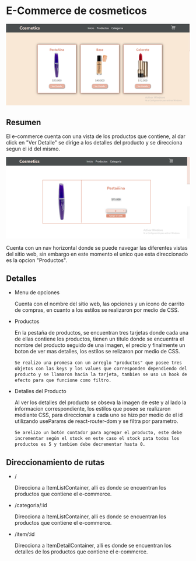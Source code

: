 <h1>E-Commerce de cosmeticos</h1>

<div>
    <img src='./src/assets/img/productos.png'></img>
</div>

<h2>Resumen</h2>

<p>
    El e-commerce cuenta con una vista de los productos que contiene, al dar click en "Ver Detalle" se dirige a los detalles del producto y se direcciona segun el id del mismo.
</p>

<div>
    <img src='./src/assets/img/detalle-producto.png'></img>
</div>

<p>
    Cuenta con un nav horizontal donde se puede navegar las diferentes vistas del sitio web, sin embargo en este momento el unico que esta direccionado es la opcion "Productos".
</p>

<h2>Detalles</h2>
<ul>
<li>Menu de opciones</li>
<p>
    Cuenta con el nombre del sitio web, las opciones y un icono de carrito de compras, en cuanto a los estilos se realizaron por medio de CSS.
</p>

<li>Productos</li>
<p>
    En la pestaña de productos, se encuentran tres tarjetas donde cada una de ellas contiene los productos, tienen un titulo donde se encuentra el nombre del producto seguido de una imagen, el precio y finalmente un boton de ver mas detalles, los estilos se relizaron por medio de CSS.

    Se realizo una promesa con un arreglo "productos" que posee tres objetos con las keys y los values que corresponden dependiendo del producto y se llamaron hacia la tarjeta, tambien se uso un hook de efecto para que funcione como filtro.
</p>

<li>Detalles del Producto</li>
<p>
    Al ver los detalles del producto se obseva la imagen de este y al lado la informacion correspondiente, los estilos que posee se realizaron mediante CSS, para direccionar a cada uno se hizo por medio de el id utilizando useParams de react-router-dom y se filtra por parametro.

    Se arelizo un botón contador para agregar el producto, este debe incrementar según el stock en este caso el stock pata todos los productos es 5 y tambien debe decrementar hasta 0.
</p>
</ul>

<h2>Direccionamiento de rutas</h2>

<ul>
<li>/</li>
<p>
    Direcciona a ItemListContainer, alli es donde se encuentran los productos que contiene el e-commerce.
</p>

<li>/categoria/:id</li>
<p>
    Direcciona a ItemListContainer, alli es donde se encuentran los productos que contiene el e-commerce.
</p>

<li>/item/:id</li>
<p>
    Direcciona a ItemDetailContainer, alli es donde se encuentran los detalles de los productos que contiene el e-commerce.
</p>

</ul>